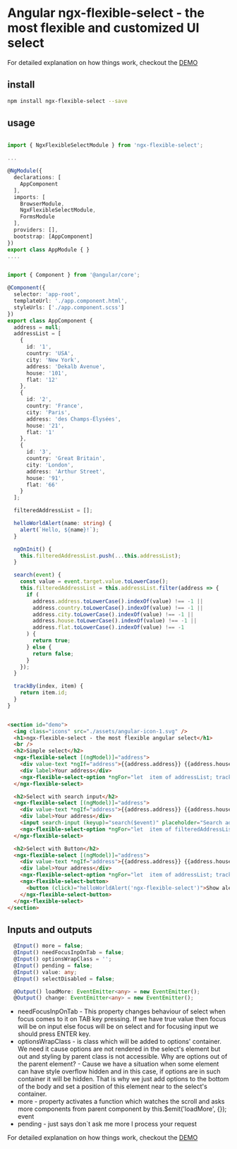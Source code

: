 # Angular ngx-flexible-select - the most flexible and customized UI select

For detailed explanation on how things work, checkout the [DEMO](https://andreysyagrovskiy.github.io/ngx-flexible-select/dist/ngx-flexible-select-demo/)



## install

``` bash
npm install ngx-flexible-select --save


```

## usage

``` ts

import { NgxFlexibleSelectModule } from 'ngx-flexible-select';

...

@NgModule({
  declarations: [
    AppComponent
  ],
  imports: [
    BrowserModule,
    NgxFlexibleSelectModule,
    FormsModule
  ],
  providers: [],
  bootstrap: [AppComponent]
})
export class AppModule { }
....


import { Component } from '@angular/core';

@Component({
  selector: 'app-root',
  templateUrl: './app.component.html',
  styleUrls: ['./app.component.scss']
})
export class AppComponent {
  address = null;
  addressList = [
    {
      id: '1',
      country: 'USA',
      city: 'New York',
      address: 'Dekalb Avenue',
      house: '101',
      flat: '12'
    },
    {
      id: '2',
      country: 'France',
      city: 'Paris',
      address: 'des Champs-Élysées',
      house: '21',
      flat: '1'
    },
    {
      id: '3',
      country: 'Great Britain',
      city: 'London',
      address: 'Arthur Street',
      house: '91',
      flat: '66'
    }
  ];

  filteredAddressList = [];

  helloWorldAlert(name: string) {
    alert(`Hello, ${name}!`);
  }

  ngOnInit() {
    this.filteredAddressList.push(...this.addressList);
  }

  search(event) {
    const value = event.target.value.toLowerCase();
    this.filteredAddressList = this.addressList.filter(address => {
      if (
        address.address.toLowerCase().indexOf(value) !== -1 ||
        address.country.toLowerCase().indexOf(value) !== -1 ||
        address.city.toLowerCase().indexOf(value) !== -1 ||
        address.house.toLowerCase().indexOf(value) !== -1 ||
        address.flat.toLowerCase().indexOf(value) !== -1
      ) {
        return true;
      } else {
        return false;
      }
    });
  }

  trackBy(index, item) {
    return item.id;
  }
}


```

``` html

<section id="demo">
  <img class="icons" src="./assets/angular-icon-1.svg" />
  <h1>ngx-flexible-select - the most flexible angular select</h1>
  <br />
  <h2>Simple select</h2>
  <ngx-flexible-select [(ngModel)]="address">
    <div value-text *ngIf="address">{{address.address}} {{address.house}} {{address.city}}</div>
    <div label>Your address</div>
    <ngx-flexible-select-option *ngFor="let  item of addressList; trackBy: trackBy" [value]="item">{{item.address}}, {{item.house}}, {{item.flat}}, {{item.city}}, {{item.country}}</ngx-flexible-select-option>
  </ngx-flexible-select>

  <h2>Select with search input</h2>
  <ngx-flexible-select [(ngModel)]="address">
    <div value-text *ngIf="address">{{address.address}} {{address.house}} {{address.city}}</div>
    <div label>Your address</div>
    <input search-input (keyup)="search($event)" placeholder="Search address" />
    <ngx-flexible-select-option *ngFor="let  item of filteredAddressList; trackBy: trackBy" [value]="item">{{item.address}}, {{item.house}}, {{item.flat}}, {{item.city}}, {{item.country}}</ngx-flexible-select-option>
  </ngx-flexible-select>

  <h2>Select with Button</h2>
  <ngx-flexible-select [(ngModel)]="address">
    <div value-text *ngIf="address">{{address.address}} {{address.house}} {{address.city}}</div>
    <div label>Your address</div>
    <ngx-flexible-select-option *ngFor="let  item of addressList; trackBy: trackBy" [value]="item">{{item.address}}, {{item.house}}, {{item.flat}}, {{item.city}}, {{item.country}}</ngx-flexible-select-option>
    <ngx-flexible-select-button>
      <button (click)="helloWorldAlert('ngx-flexible-select')">Show alert</button>
    </ngx-flexible-select-button>
  </ngx-flexible-select>
</section>


```


## Inputs and outputs

``` ts
  @Input() more = false;
  @Input() needFocusInpOnTab = false;
  @Input() optionsWrapClass = '';
  @Input() pending = false;
  @Input() value: any;
  @Input() selectDisabled = false;

  @Output() loadMore: EventEmitter<any> = new EventEmitter();
  @Output() change: EventEmitter<any> = new EventEmitter();

```


- needFocusInpOnTab - This property changes behaviour of select when focus comes to it on TAB key pressing. If we have true value then focus will be on input else focus will be on select and for focusing input we should press ENTER key.
- optionsWrapClass - is class which will be added to options' container. We need it cause options are not rendered in the select's element but out and styling by parent class is not accessible. Why are options out of the parent element? - Cause we have a situation when some element can have style overflow hidden and in this case, if options are in such container it will be hidden. That is why we just add options to the bottom of the body and set a position of this element near to the select's container.
- more - property activates a function which watches the scroll and asks more components from parent component by this.$emit('loadMore', {}); event
- pending - just says don`t ask me more I process your request


For detailed explanation on how things work, checkout the [DEMO](https://andreysyagrovskiy.github.io/ngx-flexible-select/dist/ngx-flexible-select-demo/)

